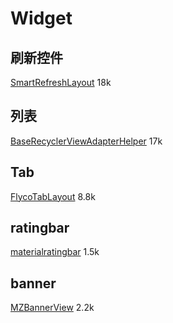 # Widget

## 刷新控件
[SmartRefreshLayout](https://github.com/scwang90/SmartRefreshLayout)
18k

## 列表
[BaseRecyclerViewAdapterHelper](https://github.com/CymChad/BaseRecyclerViewAdapterHelper)
17k

## Tab
[FlycoTabLayout](https://github.com/H07000223/FlycoTabLayout)
8.8k

## ratingbar
[materialratingbar](https://github.com/zhanghai/MaterialRatingBar)
1.5k

## banner
[MZBannerView](https://github.com/pinguo-zhouwei/MZBannerView)
2.2k
